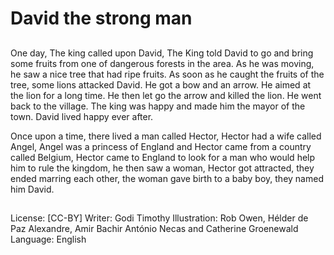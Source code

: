 # David the strong man

##
One day, The king called upon David, The
King told David to go and bring some fruits
from one of dangerous forests in the area.
As he was moving, he saw a nice tree that
had ripe fruits. As soon as he caught the
fruits of the tree, some lions attacked David.
He got a bow and an arrow. He aimed at the
lion for a long time. He then let go the arrow
and killed the lion. He went back to the
village. The king was happy and made him
the mayor of the town. David lived happy
ever after.

Once upon a time, there lived a man called
Hector, Hector had a wife called Angel,
Angel was a princess of England and Hector
came from a country called Belgium, Hector
came to England to look for a man who
would help him to rule the kingdom, he then
saw a woman, Hector got attracted, they
ended marring each other, the woman gave
birth to a baby boy, they named him David.

##
License: [CC-BY]
Writer: Godi Timothy
Illustration: Rob Owen, Hélder de Paz Alexandre, Amir Bachir António Necas and Catherine Groenewald
Language: English
